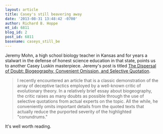 ```yaml
---
layout: article
title: Casey's still beavering away
date: '2013-08-31 13:48:42 -0700'
author: Richard B. Hoppe
mt_id: 6811
blog_id: 2
post_id: 6811
basename: caseys_still_be
---
```

Jeremy Mohn, a high school biology teacher in Kansas and for years a stalwart in the defense of honest science education in that state, points us to another Casey Luskin masterpiece. Jeremy's post is titled [The Dispersal of Doubt: Biogeography, Convenient Omission, and Selective Quotation](http://www.anevolvingcreation.net/standup/?p=1295).

> I recently encountered an article that is a classic demonstration of the array of deceptive tactics employed by a well-known critic of evolutionary theory. In a relatively brief essay about biogeography, the critic raises as many doubts as possible through the use of selective quotations from actual experts on the topic. All the while, he conveniently omits important details from the quoted texts that actually reduce the purported severity of the highlighted "conundrums."

 It's well worth reading.
